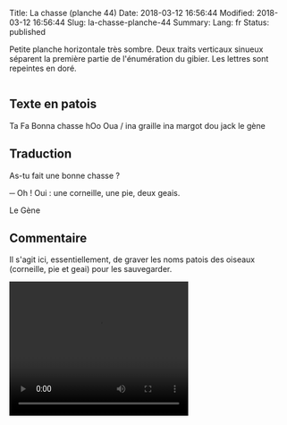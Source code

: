 Title: La chasse (planche 44)
Date: 2018-03-12 16:56:44
Modified: 2018-03-12 16:56:44
Slug: la-chasse-planche-44
Summary: 
Lang: fr
Status: published

Petite planche horizontale très sombre. Deux traits verticaux sinueux séparent la première partie de l'énumération du gibier. Les lettres sont repeintes en doré.

<figure class="image-block" style="float: center;">
  <img alt="" src="{static}/images/planche_44.png">
  <figcaption style="max-width: 630px"></figcaption>
</figure>

## Texte en patois
Ta Fa Bonna chasse   hOo  Oua   /    ina graille     ina margot     dou jack                           le gène

## Traduction
As-tu fait une bonne chasse ?

─  Oh !  Oui : une corneille, une pie, deux geais.

Le Gène

## Commentaire
Il s'agit ici, essentiellement, de graver les noms patois des oiseaux (corneille, pie et geai) pour les sauvegarder.

<video width="320" height="240" controls>
  <source src="https://d1njpgd0ygatdn.cloudfront.net/video_44.mp4" type="video/mp4">
</video>
